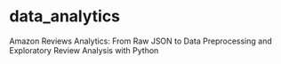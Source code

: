 # data_analytics
Amazon Reviews Analytics: From Raw JSON to Data Preprocessing and Exploratory Review Analysis with Python
